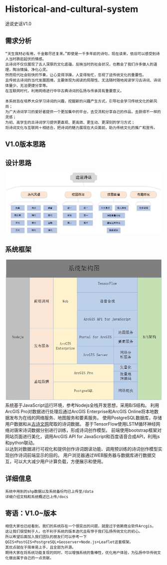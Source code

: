 # Historical-and-cultural-system
途说史话V1.0
## 需求分析
	“天生我材必有用，千金散尽还复来。”即使是一千多年前的诗句，现在读来，依旧可以感受到诗人当时跌宕起伏的情感。  
	古诗词不仅仅展现了古人深厚的文化底蕴，反映当时的社会状况，也教会了我们许多做人的道理，陶冶情操、净化心灵。  
	然而现代社会较快的节奏，让心变得浮躁，人变得匆忙，忽视了这传统文化的重要性。  
	且传统古诗词的当代发展困境，主要体现为阅读的局限性、无法随时随地阅读学习古诗词、诗词体量少、无法便捷分享等。  
	在互联网时代，利用网络进行中华古典诗词的弘扬与传承具有重要意义。

	本系统旨在培养大众学习诗词的兴趣，挖掘新的兴趣产生方式，引导社会学习传统文化的新风尚；  
	为广大诗词学习的爱好者提供一个更加集中的平台，去交流和分享自己的作品，去获得不一样的灵感；  
	为初、高学生的古诗词学习提供更直观、更高效、更生动、更深刻的学习方式；  
	将诗词文化与互联网＋相结合，把诗词的魅力展现在大众面前，助力传统文化的推广和宣传。
## V1.0版本思路
  ## 设计思路
  ![设计思路图片加载失败](https://github.com/LiGuiye/Historical-and-cultural-system/blob/master/docs/%E8%AE%BE%E8%AE%A1%E6%80%9D%E8%B7%AF%E5%9B%BE.jpg)
  ## 系统框架
  ![系统架构图片加载失败](https://github.com/LiGuiye/Historical-and-cultural-system/blob/master/docs/%E7%B3%BB%E7%BB%9F%E6%9E%B6%E6%9E%84%E5%9B%BE.jpg)
	系统基于JavaScript运行环境，参考Nodejs全栈开发思想，采用B/S结构。
	利用ArcGIS Pro对数据进行处理后通过ArcGIS Enterprise和ArcGIS Online将本地数据发布为在线的网络服务、地图服务和要素服务。
	使用PostgreSQL数据库，存储用户数据和从[古诗文网](https://www.gushiwen.org/)爬取的诗词数据。
	基于TensorFlow使用LSTM循环神经网络对唐宋诗词数据分别进行训练，形成诗词创作模型。
	前端使用bootstrap框架对网站页面进行美化，调用ArcGIS API for JavaScript和百度语音合成API，利用js和python联动。  
	以达到对数据进行可视化和提供创作诗词朗读功能、调用预训练的诗词创作模型实现创作诗词前端显示的目的。
	用户浏览器通过WEB服务器与数据库进行数据交互，可以大大减少用户计算负载，方便展示和使用。
## 详细信息
	系统中用到的shp数据以及系统备份均已上传至/data  
	详细介绍文档和系统概述已上传/docs
## 寄语：V1.0~版本
	相信大家也已经看到，我们的系统存在一个很突出的问题，就是过于依赖商业软件Arcgis。  
	这让我们很受制于人，也不利于系统的版本迭代且有悖于我们弘扬传统文化的初心。
	所以希望后面加入我们团队的朋友们可以参考一下QGIS+PostGIS+PostgreSQL+Geoserver+Node.js+Leaflet这套框架。  
	其优点就在于简单易上手，且全部为开源。  
	期待大家在将系统功能复现的同时，可以增强系统的鲁棒性，优化用户体验，为弘扬中华传统文化做出属于自己的一点贡献。
